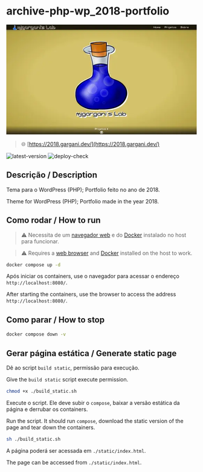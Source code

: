 # archive-php-wp_2018-portfolio

![thumbnail](thumbnail.webp)

> 🌐 [https://2018.gargani.dev/](https://2018.gargani.dev/)

![latest-version](https://img.shields.io/github/v/release/mjgargani/archive-php-wp_2018-portfolio) ![deploy-check](https://github.com/mjgargani/archive-php-wp_2018-portfolio/actions/workflows/static.yml/badge.svg)

## Descrição / Description

Tema para o WordPress (PHP);
Portfolio feito no ano de 2018.

Theme for WordPress (PHP);
Portfolio made in the year 2018.

## Como rodar / How to run

> ⚠️ Necessita de um [navegador web](https://www.mozilla.org/pt-BR/firefox/download/thanks/) e do [Docker](https://docs.docker.com/engine/install/) instalado no host para funcionar.

> ⚠️ Requires a [web browser](https://www.mozilla.org/pt-BR/firefox/download/thanks/) and [Docker](https://docs.docker.com/engine/install/) installed on the host to work.

```bash
docker compose up -d
```

Após iniciar os containers, use o navegador para acessar o endereço `http://localhost:8080/`.

After starting the containers, use the browser to access the address `http://localhost:8080/`.

## Como parar / How to stop

```bash
docker compose down -v
```

## Gerar página estática / Generate static page

Dê ao script `build static`, permissão para execução.

Give the `build static` script execute permission.

```bash
chmod +x ./build_static.sh
```

Execute o script. Ele deve subir o `compose`, baixar a versão estática da página e derrubar os containers.

Run the script. It should run `compose`, download the static version of the page and tear down the containers.

```bash
sh ./build_static.sh
```

A página poderá ser acessada em `./static/index.html`.

The page can be accessed from `./static/index.html`.
